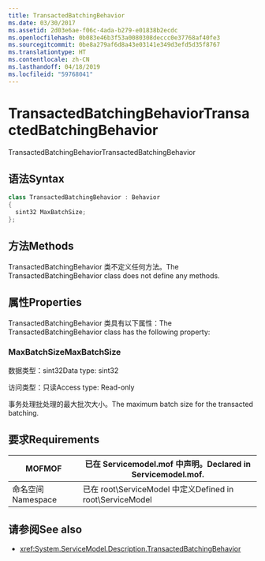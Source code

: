 ```yaml
---
title: TransactedBatchingBehavior
ms.date: 03/30/2017
ms.assetid: 2d03e6ae-f06c-4ada-b279-e01838b2ecdc
ms.openlocfilehash: 0b083e46b3f53a0080308deccc0e37768af40fe3
ms.sourcegitcommit: 0be8a279af6d8a43e03141e349d3efd5d35f8767
ms.translationtype: HT
ms.contentlocale: zh-CN
ms.lasthandoff: 04/18/2019
ms.locfileid: "59768041"
---
```

# <a name="transactedbatchingbehavior"></a><span data-ttu-id="2b295-102">TransactedBatchingBehavior</span><span class="sxs-lookup"><span data-stu-id="2b295-102">TransactedBatchingBehavior</span></span>
<span data-ttu-id="2b295-103">TransactedBatchingBehavior</span><span class="sxs-lookup"><span data-stu-id="2b295-103">TransactedBatchingBehavior</span></span>  
  
## <a name="syntax"></a><span data-ttu-id="2b295-104">语法</span><span class="sxs-lookup"><span data-stu-id="2b295-104">Syntax</span></span>  
  
```csharp
class TransactedBatchingBehavior : Behavior  
{  
  sint32 MaxBatchSize;  
};  
```  
  
## <a name="methods"></a><span data-ttu-id="2b295-105">方法</span><span class="sxs-lookup"><span data-stu-id="2b295-105">Methods</span></span>  
 <span data-ttu-id="2b295-106">TransactedBatchingBehavior 类不定义任何方法。</span><span class="sxs-lookup"><span data-stu-id="2b295-106">The TransactedBatchingBehavior class does not define any methods.</span></span>  
  
## <a name="properties"></a><span data-ttu-id="2b295-107">属性</span><span class="sxs-lookup"><span data-stu-id="2b295-107">Properties</span></span>  
 <span data-ttu-id="2b295-108">TransactedBatchingBehavior 类具有以下属性：</span><span class="sxs-lookup"><span data-stu-id="2b295-108">The TransactedBatchingBehavior class has the following property:</span></span>  
  
### <a name="maxbatchsize"></a><span data-ttu-id="2b295-109">MaxBatchSize</span><span class="sxs-lookup"><span data-stu-id="2b295-109">MaxBatchSize</span></span>  
 <span data-ttu-id="2b295-110">数据类型：sint32</span><span class="sxs-lookup"><span data-stu-id="2b295-110">Data type: sint32</span></span>  
  
 <span data-ttu-id="2b295-111">访问类型：只读</span><span class="sxs-lookup"><span data-stu-id="2b295-111">Access type: Read-only</span></span>  
  
 <span data-ttu-id="2b295-112">事务处理批处理的最大批次大小。</span><span class="sxs-lookup"><span data-stu-id="2b295-112">The maximum batch size for the transacted batching.</span></span>  
  
## <a name="requirements"></a><span data-ttu-id="2b295-113">要求</span><span class="sxs-lookup"><span data-stu-id="2b295-113">Requirements</span></span>  
  
|<span data-ttu-id="2b295-114">MOF</span><span class="sxs-lookup"><span data-stu-id="2b295-114">MOF</span></span>|<span data-ttu-id="2b295-115">已在 Servicemodel.mof 中声明。</span><span class="sxs-lookup"><span data-stu-id="2b295-115">Declared in Servicemodel.mof.</span></span>|  
|---------|-----------------------------------|  
|<span data-ttu-id="2b295-116">命名空间</span><span class="sxs-lookup"><span data-stu-id="2b295-116">Namespace</span></span>|<span data-ttu-id="2b295-117">已在 root\ServiceModel 中定义</span><span class="sxs-lookup"><span data-stu-id="2b295-117">Defined in root\ServiceModel</span></span>|  
  
## <a name="see-also"></a><span data-ttu-id="2b295-118">请参阅</span><span class="sxs-lookup"><span data-stu-id="2b295-118">See also</span></span>

- <xref:System.ServiceModel.Description.TransactedBatchingBehavior>
